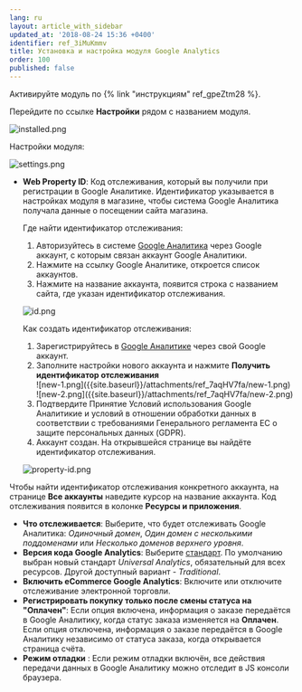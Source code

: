 ```yaml
---
lang: ru
layout: article_with_sidebar
updated_at: '2018-08-24 15:36 +0400'
identifier: ref_3iMuKmmv
title: Установка и настройка модуля Google Analytics
order: 100
published: false
---
```

Активируйте модуль по {% link "инструкциям" ref_gpeZtm28 %}.

Перейдите по ссылке **Настройки** рядом с названием модуля.

![installed.png]({{site.baseurl}}/attachments/ref_7aqHV7fa/installed.png)

Настройки модуля:

![settings.png]({{site.baseurl}}/attachments/ref_7aqHV7fa/settings.png)

* **Web Property ID**: Код отслеживания, который вы получили при регистрации в Google Аналитике. Идентификатор указывается в настройках модуля в магазине, чтобы система Google Аналитика получала данные о посещении сайта магазина.
  
  Где найти идентификатор отслеживания:
  1. Авторизуйтесь в системе [Google Аналитика](https://analytics.google.com "Установка и настройка модуля Google Analytics") через Google аккаунт, с которым связан аккаунт Google Аналитики.
  2. Нажмите на ссылку Google Аналитике, откроется список аккаунтов.
  3. Нажмите на название аккаунта, появится строка с названием сайта, где указан идентификатор отслеживания.
     
    ![id.png]({{site.baseurl}}/attachments/ref_7aqHV7fa/id.png)
      
   Как создать идентификатор отслеживания:
   1. Зарегистрируйтесь в [Google Аналитике](https://analytics.google.com "Установка и настройка модуля Google Analytics") через свой Google аккаунт.
   2. Заполните настройки нового аккаунта и нажмите **Получить идентификатор отслеживания**
      <div class="ui stackable three column grid">
       <div class="column" markdown="span">![new-1.png]({{site.baseurl}}/attachments/ref_7aqHV7fa/new-1.png)</div>
       <div class="column" markdown="span">![new-2.png]({{site.baseurl}}/attachments/ref_7aqHV7fa/new-2.png)</div>
      </div>
    3. Подтвердите Принятие Условий использования Google Аналитикие и условий в отношении обработки данных в соответствии с требованиями Генерального регламента ЕС о защите персональных данных (GDPR).
    4. Аккаунт создан. На открывшейся странице вы найдёте идентификатор отслеживания.
    
    ![property-id.png]({{site.baseurl}}/attachments/ref_7aqHV7fa/property-id.png)
    
Чтобы найти идентификатор отслеживания конкретного аккаунта, на странице **Все аккаунты** наведите курсор на название аккаунта. Код отслеживания появится в колонке **Ресурсы и приложения**.

* **Что отслеживается**: Выберите, что будет отслеживать Google Аналитика: _Одиночный домен_, _Один домен с несколькими поддоменами_ или _Несколько доменов верхнего уровня_. 
* **Версия кода Google Analytics**: Выберите [стандарт](https://support.google.com/analytics/answer/3450662?hl=ru "Установка и настройка модуля Google Analytics"). По умолчанию выбран новый стандарт _Universal Analytics_, обязательный для всех ресурсов. Другой доступный вариант - _Traditional_.
* **Включить eCommerce Google Analytics**:  Включите или отключите отслеживание электронной торговли.
* **Регистрировать покупку только после смены статуса на "Оплачен"**: Если опция включена, информация о заказе передаётся в Google Аналитику, когда статус заказа изменяется на **Оплачен**. Если опция отключена, информация о заказе передаётся в Google Аналитику независимо от статуса заказа, когда открывается страница счёта.
* **Режим отладки** : Если режим отладки включён, все действия передачи данных в Google Аналитику можно отследит в JS консоли браузера.

